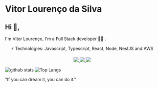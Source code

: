 # Vitor Lourenço da Silva
## Hi 👋, 
I'm Vitor Lourenço, I'm a Full Stack developer 👨‍💻 . 

<p align="center">
  ⚡ Technologies: Javascript, Typescript, React, Node, NestJS and AWS
</p>

<p align="center">
  <a
    href="https://api.whatsapp.com/send?phone=5511946752573&text=Hello%20i%20came%20from%20your%20site" 
    alt="WhatsApp"
    target="_blank"
  >
    <img src="https://img.shields.io/badge/-WhatsApp-25D366?style=flat-square&logo=WhatsApp&logoColor=white" />
  </a>
  <a
    href="mailto:vitor.brother17@gmail.com" 
    alt="Email"
    target="_blank"
  >
    <img src="https://img.shields.io/badge/-Email-B23121?style=flat-square&logo=gmail&logoColor=white" />
  </a>
  <a
    href="https://www.linkedin.com/in/vitorlsilva/" 
    alt="LinkedIn"
    target="_blank"
  >
    <img src="https://img.shields.io/badge/-LinkedIn-0E76A8?style=flat-square&logo=Linkedin&logoColor=white" />
  </a>
</p>

![github stats](https://github-readme-stats.vercel.app/api?username=lourencovitor&layout=compact&show_icons=true&title_color=637fff&icon_color=637fff)
![Top Langs](https://github-readme-stats.vercel.app/api/top-langs/?username=lourencovitor&layout=compact&show_icons=true&title_color=637fff&icon_color=637fff)


"If you can dream it, you can do it." 
